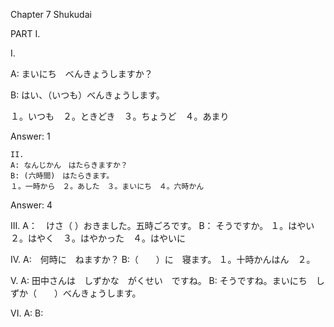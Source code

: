 Chapter 7
Shukudai

PART I.

I.

A: まいにち　べんきょうしますか？

B: はい、（いつも）べんきょうします。

１。いつも　２。ときどき　３。ちょうど　４。あまり

Answer: 1

```
II.
A: なんじかん　はたらきますか？
B: (六時間)　はたらきます。
１。一時から　２。あした　３。まいにち　４。六時かん
```

Answer: 4

III.
A：　けさ（ ）おきました。五時ごろです。
B： そうですか。
１。はやい ２。はやく　３。はやかった　４。はやいに

IV.
A:　何時に　ねますか？
B:（　　）に　寝ます。
１。十時かんはん　２。

V.
A: 田中さんは　しずかな　がくせい　ですね。
B: そうですね。まいにち　しずか（　　）べんきょうします。

VI.
A:
B:

```

```
